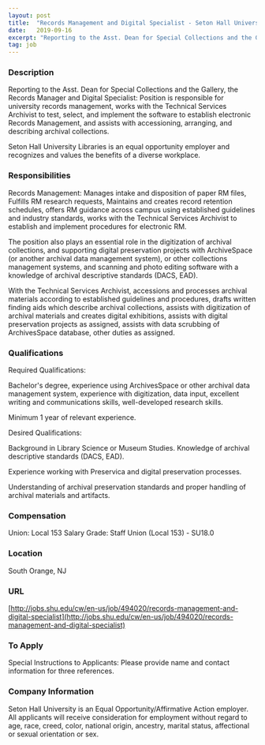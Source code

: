 ```yaml
---
layout: post
title:  "Records Management and Digital Specialist - Seton Hall University"
date:   2019-09-16
excerpt: "Reporting to the Asst. Dean for Special Collections and the Gallery, the Records Manager and Digital Specialist: Position is responsible for university records management, works with the Technical Services Archivist to test, select, and implement the software to establish electronic Records Management, and assists with accessioning, arranging, and describing archival..."
tag: job
---
```


### Description   

Reporting to the Asst. Dean for Special Collections and the Gallery, the Records Manager and Digital Specialist: Position is responsible for university records management, works with the Technical Services Archivist to test, select, and implement the software to establish electronic Records Management, and assists with accessioning, arranging, and describing archival collections.

Seton Hall University Libraries is an equal opportunity employer and recognizes and values the benefits of a diverse workplace. 



### Responsibilities   

Records Management: Manages intake and disposition of paper RM files, Fulfills RM research requests, Maintains and creates record retention schedules, offers RM guidance across campus using established guidelines and industry standards, works with the Technical Services Archivist to establish and implement procedures for electronic RM.

The position also plays an essential role in the digitization of archival collections, and supporting digital preservation projects with ArchiveSpace (or another archival data management system), or other collections management systems, and scanning and photo editing software with a knowledge of archival descriptive standards (DACS, EAD).

With the Technical Services Archivist, accessions and processes archival materials according to established guidelines and procedures, drafts written finding aids which describe archival collections, assists with digitization of archival materials and creates digital exhibitions, assists with digital preservation projects as assigned, assists with data scrubbing of ArchivesSpace database, other duties as assigned.



### Qualifications   

Required Qualifications:

Bachelor's degree, experience using ArchivesSpace or other archival data management system, experience with digitization, data input, excellent writing and communications skills, well-developed research skills.   

Minimum 1 year of relevant experience.

Desired Qualifications:

Background in Library Science or Museum Studies. Knowledge of archival descriptive standards (DACS, EAD).

Experience working with Preservica and digital preservation processes.

Understanding of archival preservation standards and proper handling of archival materials and artifacts.



### Compensation   

Union:  Local 153  Salary Grade: Staff Union (Local 153) - SU18.0


### Location   

South Orange, NJ


### URL   

[http://jobs.shu.edu/cw/en-us/job/494020/records-management-and-digital-specialist](http://jobs.shu.edu/cw/en-us/job/494020/records-management-and-digital-specialist) 

### To Apply   

Special Instructions to Applicants:  Please provide name and contact information for three references.


### Company Information   

Seton Hall University is an Equal Opportunity/Affirmative Action employer. All applicants will receive consideration for employment without regard to age, race, creed, color, national origin, ancestry, marital status, affectional or sexual orientation or sex.



